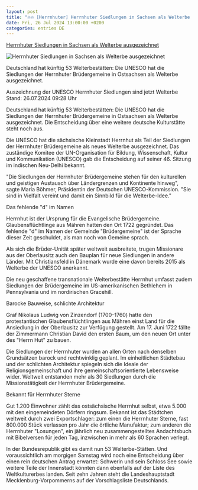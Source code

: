 ```yaml
---
layout: post
title: "🔥🔥 [Herrnhuter] Herrnhuter Siedlungen in Sachsen als Welterbe ausgezeichnet"
date: Fri, 26 Jul 2024 13:00:00 +0200
categories: entries DE
---
```

[Herrnhuter Siedlungen in Sachsen als Welterbe ausgezeichnet](https://www.tagesschau.de/inland/gesellschaft/unesco-weltkulturerbe-herrnhut-100.html)

![Herrnhuter Siedlungen in Sachsen als Welterbe ausgezeichnet](https://images.tagesschau.de/image/22465459-8796-4266-86d0-527a6beddac2/AAABkOpDqy0/AAABjwnlFvA/16x9-1280/herrnhut-100.jpg)

Deutschland hat künftig 53 Welterbestätten: Die UNESCO hat die Siedlungen der Herrnhuter Brüdergemeine in Ostsachsen als Welterbe ausgezeichnet.

Auszeichnung der UNESCO Herrnhuter Siedlungen sind jetzt Welterbe Stand: 26.07.2024 09:28 Uhr

Deutschland hat künftig 53 Welterbestätten: Die UNESCO hat die Siedlungen der Herrnhuter Brüdergemeine in Ostsachsen als Welterbe ausgezeichnet. Die Entscheidung über eine weitere deutsche Kulturstätte steht noch aus.

Die UNESCO hat die sächsische Kleinstadt Herrnhut als Teil der Siedlungen der Herrnhuter Brüdergemeine als neues Welterbe ausgezeichnet. Das zuständige Komitee der UN-Organisation für Bildung, Wissenschaft, Kultur und Kommunikation (UNESCO) gab die Entscheidung auf seiner 46. Sitzung im indischen Neu-Delhi bekannt.

"Die Siedlungen der Herrnhuter Brüdergemeine stehen für den kulturellen und geistigen Austausch über Ländergrenzen und Kontinente hinweg", sagte Maria Böhmer, Präsidentin der Deutschen UNESCO-Kommission. "Sie sind in Vielfalt vereint und damit ein Sinnbild für die Welterbe-Idee."

Das fehlende "d" im Namen

Herrnhut ist der Ursprung für die Evangelische Brüdergemeine. Glaubensflüchtlinge aus Mähren hatten den Ort 1722 gegründet. Das fehlende "d" im Namen der Gemeinde "Brüdergemeine" ist der Sprache dieser Zeit geschuldet, als man noch von Gemeine sprach.

Als sich die Brüder-Unität später weltweit ausbreitete, trugen Missionare aus der Oberlausitz auch den Bauplan für neue Siedlungen in andere Länder. Mit Christiansfeld in Dänemark wurde eine davon bereits 2015 als Welterbe der UNESCO anerkannt.

Die neu geschaffene transnationale Welterbestätte Herrnhut umfasst zudem Siedlungen der Brüdergemeine im US-amerikanischen Bethlehem in Pennsylvania und im nordirischen Gracehill.

Barocke Bauweise, schlichte Architektur

Graf Nikolaus Ludwig von Zinzendorf (1700–1760) hatte den protestantischen Glaubensflüchtlingen aus Mähren einst Land für die Ansiedlung in der Oberlausitz zur Verfügung gestellt. Am 17. Juni 1722 fällte der Zimmermann Christian David den ersten Baum, um den neuen Ort unter des "Herrn Hut" zu bauen.

Die Siedlungen der Herrnhuter wurden an allen Orten nach denselben Grundsätzen barock und rechtwinklig geplant. Im einheitlichen Städtebau und der schlichten Architektur spiegeln sich die Ideale der Religionsgemeinschaft und ihre gemeinschaftsorientierte Lebensweise wider. Weltweit entstanden mehr als 30 Siedlungen durch die Missionstätigkeit der Herrnhuter Brüdergemeine.

Bekannt für Herrnhuter Sterne

Gut 1.200 Einwohner zählt das ostsächsische Herrnhut selbst, etwa 5.000 mit den eingemeindeten Dörfern ringsum. Bekannt ist das Städtchen weltweit durch zwei Exportschlager: zum einen die Herrnhuter Sterne, fast 800.000 Stück verlassen pro Jahr die örtliche Manufaktur; zum anderen die Herrnhuter "Losungen", ein jährlich neu zusammengestelltes Andachtsbuch mit Bibelversen für jeden Tag, inzwischen in mehr als 60 Sprachen verlegt.

In der Bundesrepublik gibt es damit nun 53 Welterbe-Stätten. Und voraussichtlich am morgigen Samstag wird noch eine Entscheidung über einen rein deutschen Antrag erwartet: Schwerin und sein Schloss See sowie weitere Teile der Innenstadt könnten dann ebenfalls auf der Liste des Weltkulturerbes landen. Seit zehn Jahren steht die Landeshauptstadt Mecklenburg-Vorpommerns auf der Vorschlagsliste Deutschlands.


